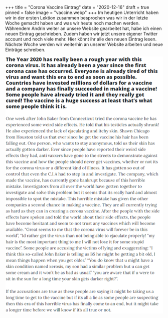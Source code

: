 +++
title = "Corona Vaccine Eintrag"
date = "2020-12-16"
draft = true
pinned = false
image = "vaccine.webp"
+++
Im heutigen Unterricht haben wir in der ersten Lektion zusammen besprochen was wir in der letzte Woche gemacht haben und was wir heute noch machen werden. Währendem Andrin weiter an unsere Website gearbeitet hat, habe ich einen neuen Eintrag geschrieben. Zudem haben wir jetzt unsere eigener Twitter account und noch viele mehr. Hier könnt ihr alle den neuen Eintrag lesen. Nächste Woche werden wir weiterhin an unserer Website arbeiten und neue Einträge schreiben.

![](corona-vaccine-eintrag.png)